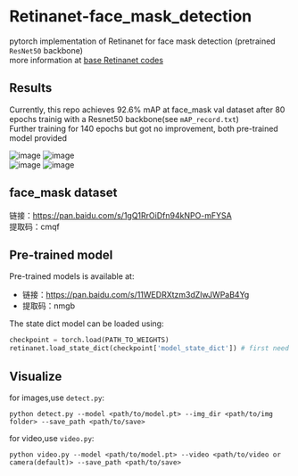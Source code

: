 # Retinanet-face_mask_detection
pytorch implementation of Retinanet for face mask detection (pretrained `ResNet50` backbone)<br>
more information at [base Retinanet codes](https://github.com/yhenon/pytorch-retinanet)<br>
## Results
Currently, this repo achieves 92.6% mAP at face_mask val dataset after 80 epochs trainig with a Resnet50 backbone(see `mAP_record.txt`) <br>
Further training for 140 epochs but got no improvement, both pre-trained model provided<br>

![image](https://github.com/simpletask1/Retinanet-face_mask_detection/tree/master/images/detect_0.jpg)
![image](https://github.com/simpletask1/Retinanet-face_mask_detection/tree/master/images/detect_1.jpg)<br>
![image](https://github.com/simpletask1/Retinanet-face_mask_detection/tree/master/images/detect_2.jpg)
![image](https://github.com/simpletask1/Retinanet-face_mask_detection/tree/master/images/detect_3.jpg)
## face_mask dataset
链接：https://pan.baidu.com/s/1gQ1RrOiDfn94kNPO-mFYSA <br>
提取码：cmqf<br>
## Pre-trained model
Pre-trained models is available at:<br>
* 链接：https://pan.baidu.com/s/11WEDRXtzm3dZlwJWPaB4Yg <br>
* 提取码：nmgb<br> 

The state dict model can be loaded using:<br>
```Python
checkpoint = torch.load(PATH_TO_WEIGHTS)
retinanet.load_state_dict(checkpoint['model_state_dict']) # first need to remove prefix 'module.'
```
  
## Visualize
for images,use `detect.py`:<br>
```shell
python detect.py --model <path/to/model.pt> --img_dir <path/to/img folder> --save_path <path/to/save> 
```
for video,use `video.py`:<br>
```shell
python video.py --model <path/to/model.pt> --video <path/to/video or camera(default)> --save_path <path/to/save> 
```
